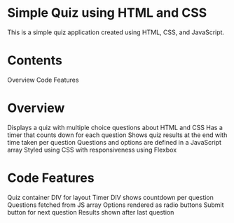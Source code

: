 # Simple Quiz using HTML and CSS
This is a simple quiz application created using HTML, CSS, and JavaScript.

# Contents
Overview
Code Features

# Overview
Displays a quiz with multiple choice questions about HTML and CSS
Has a timer that counts down for each question
Shows quiz results at the end with time taken per question
Questions and options are defined in a JavaScript array
Styled using CSS with responsiveness using Flexbox
# Code Features
Quiz container DIV for layout
Timer DIV shows countdown per question
Questions fetched from JS array
Options rendered as radio buttons
Submit button for next question
Results shown after last question

